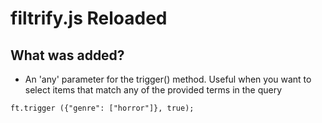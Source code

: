 # filtrify.js Reloaded


## What was added?

- An 'any' parameter for the trigger() method. Useful when you want to select items that match any of the provided terms in the query

`
ft.trigger ({"genre": ["horror"]}, true);
`
